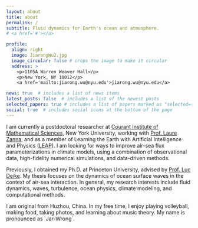 ```yaml
---
layout: about
title: about
permalink: /
subtitle: Fluid dynamics for Earth's ocean and atmosphere.
# <a href='#'></a>

profile:
  align: right
  image: JiarongWu2.jpg
  image_circular: false # crops the image to make it circular
  address: >
    <p>1105A Warren Weaver Hall</p>
    <p>New York, NY 10012</p>
    <a href='mailto:jiarong.wu@nyu.edu'>jiarong.wu@nyu.edu</a>

news: true  # includes a list of news items
latest_posts: false  # includes a list of the newest posts
selected_papers: true # includes a list of papers marked as "selected={true}"
social: true  # includes social icons at the bottom of the page
---
```


I am currently a postdoctoral researcher at [Courant Institute of Mathematical Sciences](https://cims.nyu.edu/dynamic/), New York University, working with [Prof. Laure Zanna](https://zanna-researchteam.github.io/), and as a member of Learning the Earth with Artificial Intelligence and Physics ([LEAP](https://leap.columbia.edu/)). I am looking for ways to improve air-sea flux parameterizations in climate models, using a combination of observational data, high-fidelity numerical simulations, and data-driven methods.  

Previously, I obtained my Ph.D. at Princeton University, advised by [Prof. Luc Deike](https://ldeike.princeton.edu). My thesis focuses on the dynamics of ocean surface waves in the context of air-sea interaction. In general, my research interests include fluid dynamics, waves, turbulence, ocean physics, climate modeling, and computational methods.

I am original from Huzhou, China. In my free time, I enjoy playing volleyball, making food, taking photos, and learning about music theory. My name is pronounced as \`Jar-Wrong\`.

